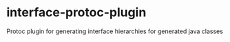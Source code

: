 # interface-protoc-plugin
Protoc plugin for generating interface hierarchies for generated java classes
